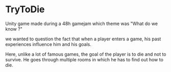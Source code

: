 # TryToDie

Unity game made during a 48h gamejam which theme was "What do we know ?"

we wanted to question the fact that when a player enters a game, his past experiences influence him and his goals. 

Here, unlike a lot of famous games, the goal of the player is to die and not to survive. He goes through multiple rooms in which he has to find out how to die. 

